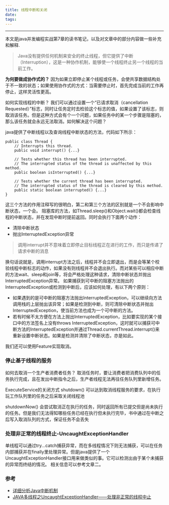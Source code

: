 ```yaml
---
title: 线程中断和关闭
date: 
tags:
---
```


------
本文是java并发编程实战第7章的读书笔记，以及对文章中的部分内容做一些补充和解释.
> Java没有提供任何机制来安全的终止线程，但它提供了中断（Interruption），这是一种协作机制，能够使一个线程终止另一个线程的当前工作。

**为何要做成协作式的？**
因为如果立即停止某个线程或任务，会使共享数据结构处于不一致的状态；如果使用协作式的方式：当需要停止时，首先完成当前的工作再停止，这样灵活性更高。

如何实现线程的中断？
我们可以通过设置一个“已请求取消（cancellation Requested）”标志，同时让任务定时去检验这个标志的值，如果设置了该标志，则取消该任务。但是这种方式会有个一个问题，如果任务中的某一个步骤是阻塞的，那么该任务就会永远无法取消。如何解决这个问题？

java提供了中断线程以及查询线程中断状态的方法，代码如下所示：
```
public class Thread {
    // Interrupts this thread.
    public void interrupt() {...}

    // Tests whether this thread has been interrupted. 
    // The interrupted status of the thread is unaffected by this method.
    public boolean isInterrupted() {...}

    // Tests whether the current thread has been interrupted.
    // The interrupted status of the thread is cleared by this method.
    public static boolean interrupted() {...}
}
```
这三个方法的作用注释写的很明白，第二和第三个方法的区别就是一个不会影响中断状态，一个会。
阻塞库的方法，如Thread.sleep()和Object.wait()都会检查线程的中断状态，并在发现中断时提前返回。同时会执行下面两个动作：

* 清除中断状态
* 抛出InterruptedException异常

> 调用interrupt并不意味着立即停止目标线程正在进行的工作，而只是传递了请求中断的消息

换句话说就是，调用interrupt方法之后，线程并不会立即退出，而是会等某个校验线程中断标志的动作，如果没有则线程并不会退出执行。而对某些可以相应中断的方法wait、sleep和join等，将会严格处理这种请求，清除中断状态并抛出InterruptedException异常。
如果捕获到可中断的阻塞方法抛出的InterruptedException或检测到中断后，应该如何处理，有以下两个原则：

* 如果遇到的是可中断的阻塞方法抛出InterruptedException，可以继续向方法调用栈的上层抛出该异常；如果是检测到中断，则可清除中断状态并抛出InterruptedException，使当前方法也成为一个可中断的方法。
* 若有时候不太方便在方法上抛出InterruptedException，比如要实现的某个接口中的方法签名上没有throws InterruptedException，这时就可以捕获可中断方法的InterruptedException并通过Thread.currentThread.interrupt()来重新设置中断状态。如果是检测并清除了中断状态，亦是如此。

我们还可以使用Feature实现取消。

### 停止基于线程的服务
如何去取消一个生产者消费者任务？
取消任务时，要让消费者把消费队列中的任务执行完成，且在发出中断指令之后，生产者线程无法再往任务队列里新增任务。

ExecuteService的关闭方式
shutdown()
可以达到取消线程服务的要求，在执行玩工作队列里的任务之后采取关闭线程池

shutdownNow()
会尝试取消正在执行的任务，同时返回所有已提交但是尚未执行的任务。但是我们无法得知哪些任务已经在执行但未执行完毕，书中通过在中断之后写入取消队列的方式，保证任务不会丢失

### 处理非正常的线程终止-UncaughtExceptionHandler
单线程可以通过try...catch捕获异常，而在多线程情况下则无法捕获，可以在任务内部捕获并在finally里处理异常。但是java提供了一个UncaughtExceptionHandler接口用来做类似的事。它可以检测出由于某个未捕获的异常而终结的情况。
相关信息可以参考文章二。

### 参考
* [详细分析Java中断机制](http://www.infoq.com/cn/articles/java-interrupt-mechanism)
* [JAVA多线程之UncaughtExceptionHandler——处理非正常的线程中止](http://www.importnew.com/18619.html)

